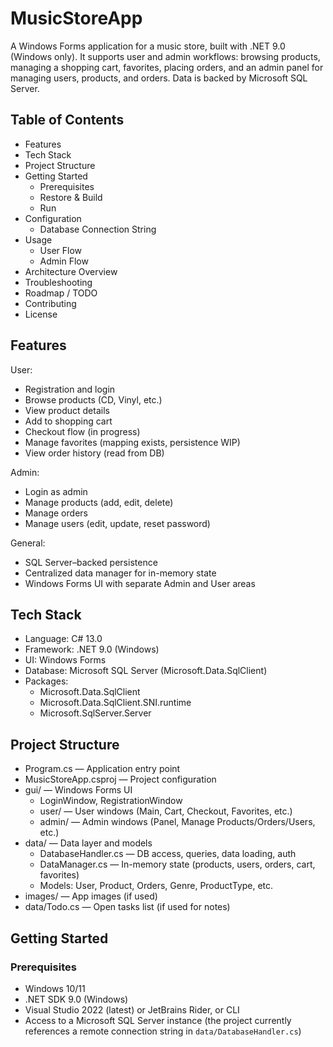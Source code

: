 # MusicStoreApp

A Windows Forms application for a music store, built with .NET 9.0 (Windows only). It supports user and admin workflows: browsing products, managing a shopping cart, favorites, placing orders, and an admin panel for managing users, products, and orders. Data is backed by Microsoft SQL Server.

## Table of Contents
- Features
- Tech Stack
- Project Structure
- Getting Started
  - Prerequisites
  - Restore & Build
  - Run
- Configuration
  - Database Connection String
- Usage
  - User Flow
  - Admin Flow
- Architecture Overview
- Troubleshooting
- Roadmap / TODO
- Contributing
- License

## Features

User:
- Registration and login
- Browse products (CD, Vinyl, etc.)
- View product details
- Add to shopping cart
- Checkout flow (in progress)
- Manage favorites (mapping exists, persistence WIP)
- View order history (read from DB)

Admin:
- Login as admin
- Manage products (add, edit, delete)
- Manage orders
- Manage users (edit, update, reset password)

General:
- SQL Server–backed persistence
- Centralized data manager for in-memory state
- Windows Forms UI with separate Admin and User areas

## Tech Stack

- Language: C# 13.0
- Framework: .NET 9.0 (Windows)
- UI: Windows Forms
- Database: Microsoft SQL Server (Microsoft.Data.SqlClient)
- Packages:
  - Microsoft.Data.SqlClient
  - Microsoft.Data.SqlClient.SNI.runtime
  - Microsoft.SqlServer.Server

## Project Structure

- Program.cs — Application entry point
- MusicStoreApp.csproj — Project configuration
- gui/ — Windows Forms UI
  - LoginWindow, RegistrationWindow
  - user/ — User windows (Main, Cart, Checkout, Favorites, etc.)
  - admin/ — Admin windows (Panel, Manage Products/Orders/Users, etc.)
- data/ — Data layer and models
  - DatabaseHandler.cs — DB access, queries, data loading, auth
  - DataManager.cs — In-memory state (products, users, orders, cart, favorites)
  - Models: User, Product, Orders, Genre, ProductType, etc.
- images/ — App images (if used)
- data/Todo.cs — Open tasks list (if used for notes)

## Getting Started

### Prerequisites
- Windows 10/11
- .NET SDK 9.0 (Windows)
- Visual Studio 2022 (latest) or JetBrains Rider, or CLI
- Access to a Microsoft SQL Server instance (the project currently references a remote connection string in `data/DatabaseHandler.cs`)

